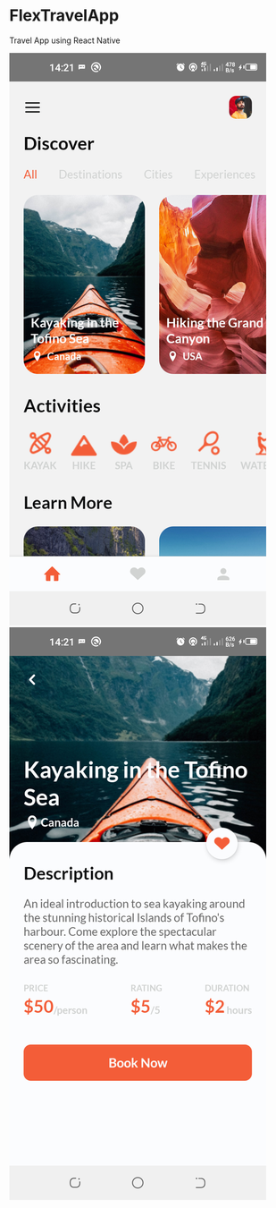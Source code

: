 # FlexTravelApp
Travel App using React Native

<img src="./Home-Screen.png" />
<img src="./Details-Screen.png" />
